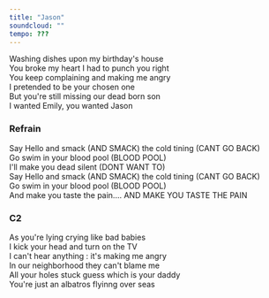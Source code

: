 ```yaml
---
title: "Jason"
soundcloud: ""
tempo: ???
---
```


Washing dishes upon my birthday's house  
You broke my heart I had to punch you right  
You keep complaining and making me angry  
I pretended to be your chosen one  
But you're still missing our dead born son  
I wanted Emily, you wanted Jason

### Refrain

Say Hello and smack (AND SMACK) the cold tining (CANT GO BACK)  
Go swim in your blood pool (BLOOD POOL)  
I'll make you dead silent (DONT WANT TO)  
Say Hello and smack (AND SMACK) the cold tining (CANT GO BACK)  
Go swim in your blood pool (BLOOD POOL)  
And make you taste the pain.... AND MAKE YOU TASTE THE PAIN  

### C2

As you're lying crying like bad babies  
I kick your head and turn on the TV  
I can't hear anything : it's making me angry  
In our neighborhood they can't blame me  
All your holes stuck guess which is your daddy  
You're just an albatros flyinng over seas  
